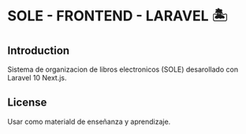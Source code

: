 # SOLE - FRONTEND - LARAVEL 🏝️

## Introduction

Sistema de organizacion de libros electronicos (SOLE) desarollado con Laravel 10 Next.js.

## License

Usar como materiald de enseñanza y aprendizaje.
